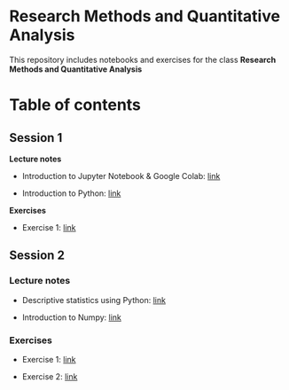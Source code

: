 # Research Methods and Quantitative Analysis

This repository includes notebooks and exercises for the class **Research Methods and Quantitative Analysis**


# Table of contents

## Session 1

**Lecture notes**

- Introduction to Jupyter Notebook & Google Colab: [link](https://colab.research.google.com/github/fredzett/rmqa/blob/master/S01a_Intro_JN.ipynb)

- Introduction to Python: [link](https://colab.research.google.com/github/fredzett/rmqa/blob/master/01b_Intro_Python.ipynb)

**Exercises**

- Exercise 1: [link](https://colab.research.google.com/github/fredzett/rmqa/blob/master/S01c_Exercises1.ipynb)


## Session 2

### Lecture notes 

- Descriptive statistics using Python: [link](https://colab.research.google.com/github/fredzett/rmqa/blob/master/S02a_Descriptive_Statistics.ipynb)

- Introduction to Numpy:  [link](https://colab.research.google.com/github/fredzett/rmqa/blob/master/S02b_Numpy.ipynb)

### Exercises

- Exercise 1: [link](https://colab.research.google.com/github/fredzett/rmqa/blob/master/S02c_Exercise1.ipynb)
  
- Exercise 2: [link](https://colab.research.google.com/github/fredzett/rmqa/blob/master/S02d_Exercise2.ipynb)